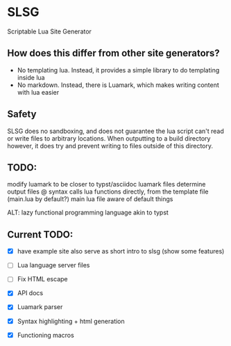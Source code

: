 # SLSG
Scriptable Lua Site Generator

## How does this differ from other site generators?
- No templating lua. Instead, it provides a simple library to do templating inside lua
- No markdown. Instead, there is Luamark, which makes writing content with lua easier

## Safety
SLSG does no sandboxing, and does not guarantee the lua script can't read or write files to arbitrary locations.
When outputting to a build directory however, it does try and prevent writing to files outside of this directory.

## TODO:
modify luamark to be closer to typst/asciidoc
luamark files determine output files
@ syntax calls lua functions directly, from the template file (main.lua by default?)
main lua file aware of default things

ALT: lazy functional programming language akin to typst

## Current TODO:
- [X] have example site also serve as short intro to slsg (show some features)
- [ ] Lua language server files
- [ ] Fix HTML escape
- [X] API docs
- [X] Luamark parser
- [X] Syntax highlighting + html generation
- [X] Functioning macros

